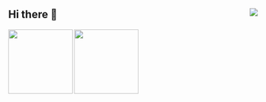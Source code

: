 ## Hi there 👋<a href="https://github.com/BNDou/"><img align="right" src="https://komarev.com/ghpvc/?username=BNDou&label=Views" /></a>

<!--
**BNDou/BNDou** is a ✨ _special_ ✨ repository because its `README.md` (this file) appears on your GitHub profile.

Here are some ideas to get you started:

- 🔭 I’m currently working on ...
- 🌱 I’m currently learning ...
- 👯 I’m looking to collaborate on ...
- 🤔 I’m looking for help with ...
- 💬 Ask me about ...
- 📫 How to reach me: ...
- 😄 Pronouns: ...
- ⚡ Fun fact: ...
-->

<a href="https://github.com/BNDou/"><img height="130px" align="left" src="https://github-readme-stats.vercel.app/api/?username=BNDou&show_icons=true&include_all_commits=true&langs_count=3&locale=cn&bg_color=0,EC6C6C,FFD479,FFFC79,73FA79&theme=graywhite&hide=prs" /></a>

<a href="https://github.com/BNDou/"><img height="130px" align="left" src="https://github-readme-stats.vercel.app/api/top-langs/?username=BNDou&layout=compact&langs_count=10&locale=cn&bg_color=0,73FA79,73FDFF,D783FF&theme=graywhite" /></a>

